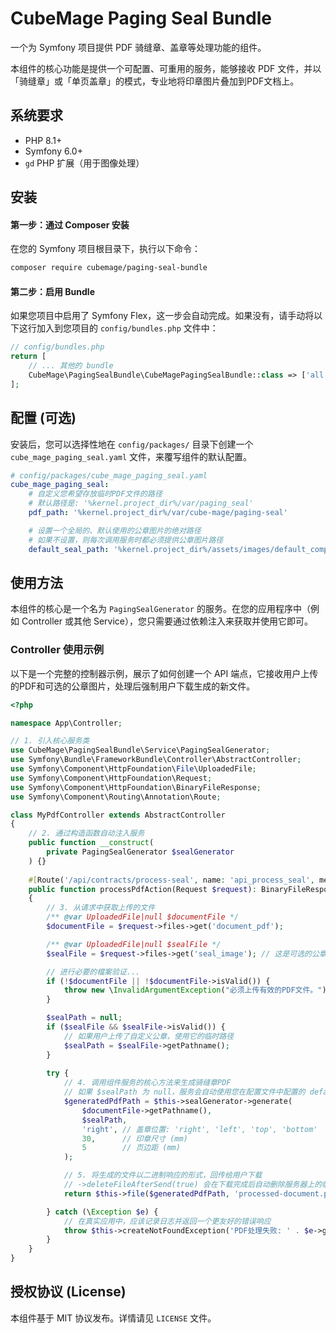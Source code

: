 # CubeMage Paging Seal Bundle

一个为 Symfony 项目提供 PDF 骑缝章、盖章等处理功能的组件。

本组件的核心功能是提供一个可配置、可重用的服务，能够接收 PDF 文件，并以「骑缝章」或「单页盖章」的模式，专业地将印章图片叠加到PDF文档上。

## 系统要求

* PHP 8.1+
* Symfony 6.0+
* `gd` PHP 扩展（用于图像处理）

## 安装

#### 第一步：通过 Composer 安装

在您的 Symfony 项目根目录下，执行以下命令：

```bash
composer require cubemage/paging-seal-bundle
```

#### 第二步：启用 Bundle

如果您项目中启用了 Symfony Flex，这一步会自动完成。如果没有，请手动将以下这行加入到您项目的 `config/bundles.php` 文件中：

```php
// config/bundles.php
return [
    // ... 其他的 bundle
    CubeMage\PagingSealBundle\CubeMagePagingSealBundle::class => ['all' => true],
];
```

## 配置 (可选)

安装后，您可以选择性地在 `config/packages/` 目录下创建一个 `cube_mage_paging_seal.yaml` 文件，来覆写组件的默认配置。

```yaml
# config/packages/cube_mage_paging_seal.yaml
cube_mage_paging_seal:
    # 自定义您希望存放临时PDF文件的路径
    # 默认路径是: '%kernel.project_dir%/var/paging_seal'
    pdf_path: '%kernel.project_dir%/var/cube-mage/paging-seal'

    # 设置一个全局的、默认使用的公章图片的绝对路径
    # 如果不设置，则每次调用服务时都必须提供公章图片路径
    default_seal_path: '%kernel.project_dir%/assets/images/default_company_seal.png'
```

## 使用方法

本组件的核心是一个名为 `PagingSealGenerator` 的服务。在您的应用程序中（例如 Controller 或其他 Service），您只需要通过依赖注入来获取并使用它即可。

### Controller 使用示例

以下是一个完整的控制器示例，展示了如何创建一个 API 端点，它接收用户上传的PDF和可选的公章图片，处理后强制用户下载生成的新文件。

```php
<?php

namespace App\Controller;

// 1. 引入核心服务类
use CubeMage\PagingSealBundle\Service\PagingSealGenerator;
use Symfony\Bundle\FrameworkBundle\Controller\AbstractController;
use Symfony\Component\HttpFoundation\File\UploadedFile;
use Symfony\Component\HttpFoundation\Request;
use Symfony\Component\HttpFoundation\BinaryFileResponse;
use Symfony\Component\Routing\Annotation\Route;

class MyPdfController extends AbstractController
{
    // 2. 通过构造函数自动注入服务
    public function __construct(
        private PagingSealGenerator $sealGenerator
    ) {}
    
    #[Route('/api/contracts/process-seal', name: 'api_process_seal', methods: ['POST'])]
    public function processPdfAction(Request $request): BinaryFileResponse
    {
        // 3. 从请求中获取上传的文件
        /** @var UploadedFile|null $documentFile */
        $documentFile = $request->files->get('document_pdf');

        /** @var UploadedFile|null $sealFile */
        $sealFile = $request->files->get('seal_image'); // 这是可选的公章图片

        // 进行必要的檔案验证...
        if (!$documentFile || !$documentFile->isValid()) {
            throw new \InvalidArgumentException("必须上传有效的PDF文件。");
        }

        $sealPath = null;
        if ($sealFile && $sealFile->isValid()) {
            // 如果用户上传了自定义公章，使用它的临时路径
            $sealPath = $sealFile->getPathname();
        }
        
        try {
            // 4. 调用组件服务的核心方法来生成骑缝章PDF
            // 如果 $sealPath 为 null，服务会自动使用您在配置文件中配置的 default_seal_path
            $generatedPdfPath = $this->sealGenerator->generate(
                $documentFile->getPathname(), 
                $sealPath,
                'right', // 盖章位置: 'right', 'left', 'top', 'bottom'
                30,      // 印章尺寸 (mm)
                5        // 页边距 (mm)
            );

            // 5. 将生成的文件以二进制响应的形式，回传给用户下载
            // ->deleteFileAfterSend(true) 会在下载完成后自动删除服务器上的临时文件，非常方便
            return $this->file($generatedPdfPath, 'processed-document.pdf')->deleteFileAfterSend(true);

        } catch (\Exception $e) {
            // 在真实应用中，应该记录日志并返回一个更友好的错误响应
            throw $this->createNotFoundException('PDF处理失败: ' . $e->getMessage());
        }
    }
}
```

## 授权协议 (License)

本组件基于 MIT 协议发布。详情请见 `LICENSE` 文件。